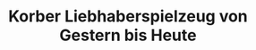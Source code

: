 ---
title: "Korber Liebhaberspielzeug von Gestern bis Heute"
url: /berlin/korber-liebhaberspielzeug-von-gestern-bis-heute/
shop: Sammler
---